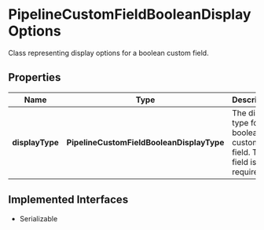 

# PipelineCustomFieldBooleanDisplayOptions

Class representing display options for a boolean custom field.

## Properties

| Name | Type | Description | Notes |
|------------ | ------------- | ------------- | -------------|
|**displayType** | **PipelineCustomFieldBooleanDisplayType** | The display type for the boolean custom field. This field is required. |  |


## Implemented Interfaces

* Serializable


